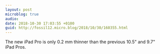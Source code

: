 ```yaml
---
layout: post
microblog: true
audio: 
date: 2018-10-30 17:03:55 +0100
guid: http://fossil12.micro.blog/2018/10/30/160355.html
---
```

The new iPad Pro is only 0.2 mm thinner than the previous 10.5" and 9.7" iPad Pros.
